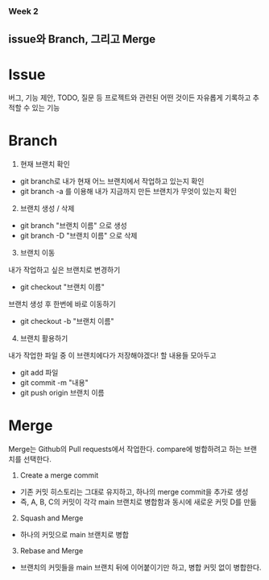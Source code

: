 ### Week 2

## issue와 Branch, 그리고 Merge

# Issue

버그, 기능 제안, TODO, 질문 등 프로젝트와 관련된 어떤 것이든 자유롭게 기록하고 추적할 수 있는 기능

# Branch
1. 현재 브랜치 확인
- git branch로 내가 현재 어느 브랜치에서 작업하고 있는지 확인
- git branch -a 를 이용해 내가 지금까지 만든 브랜치가 무엇이 있는지 확인

2. 브랜치 생성 / 삭제

- git branch "브랜치 이름" 으로 생성
- git branch -D "브랜치 이름" 으로 삭제

3. 브랜치 이동

내가 작업하고 싶은 브랜치로 변경하기
- git checkout "브랜치 이름"

브랜치 생성 후 한번에 바로 이동하기
- git checkout -b "브랜치 이름"

4. 브랜치 활용하기

내가 작업한 파일 중 이 브랜치에다가 저장해야겠다! 할 내용들 모아두고
- git add 파일
- git commit -m "내용"
- git push origin 브랜치 이름

# Merge

Merge는 Github의 Pull requests에서 작업한다. compare에 벙합하려고 하는 브랜치를 선택한다.

1. Create a merge commit
- 기존 커밋 히스토리는 그대로 유지하고, 하나의 merge commit을 추가로 생성
- 즉, A, B, C의 커밋이 각각 main 브랜치로 병합함과 동시에 새로운 커밋 D를 만듦

2. Squash and Merge
- 하나의 커밋으로 main 브랜치로 병합

3. Rebase and Merge
- 브랜치의 커밋들을 main 브랜치 뒤에 이어붙이기만 하고, 병합 커밋 없이 병합한다.